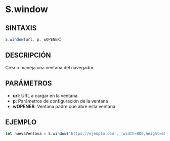 # S.window

## SINTAXIS
```javascript
S.window(url, p, wOPENER)
```

## DESCRIPCIÓN
Crea o maneja una ventana del navegador.

## PARÁMETROS
- **url**: URL a cargar en la ventana
- **p**: Parámetros de configuración de la ventana
- **wOPENER**: Ventana padre que abre esta ventana

## EJEMPLO
```javascript
let nuevaVentana = S.window('https://ejemplo.com', 'width=800,height=600', window);
```